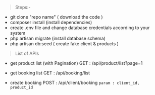 > Steps:- 

- git clone "repo name" ( download the code )
- composer install (install dependencies)
- create .env file and change database credentials according to your system
- php artisan migrate (install database schema)
- php artisan db:seed ( create fake client & products )


> List of APIs

- get product list (with Pagination)
    GET : /api/product/list?page=1

- get booking list
    GET : /api/booking/list

- create booking
    POST : /api/client/booking
    `param : client_id, product_id`
